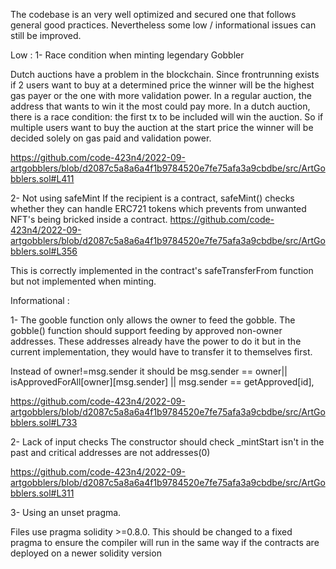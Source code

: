 The codebase is an very well optimized and secured one that follows general good practices. Nevertheless some low / informational issues can still be improved.

Low :
1- Race condition when minting legendary Gobbler

Dutch auctions have a problem in the blockchain. Since frontrunning exists if 2 users want to buy at a determined price the winner will be the highest gas payer or the one with more validation power. In a regular auction, the address that wants to win it the most could pay more. In a dutch auction, there is a race condition: the first tx to be included will win the auction. So if multiple users want to buy the auction at the start price the winner will be decided solely on gas paid and validation power. 

https://github.com/code-423n4/2022-09-artgobblers/blob/d2087c5a8a6a4f1b9784520e7fe75afa3a9cbdbe/src/ArtGobblers.sol#L411

2- Not using safeMint
If the recipient is a contract, safeMint() checks whether they can handle ERC721 tokens which prevents from unwanted NFT's being bricked inside a contract. https://github.com/code-423n4/2022-09-artgobblers/blob/d2087c5a8a6a4f1b9784520e7fe75afa3a9cbdbe/src/ArtGobblers.sol#L356

This is correctly implemented in the contract's safeTransferFrom function but not implemented when minting.


Informational :

1- The gooble function only allows the owner to feed the gobble. The gobble() function should support feeding by approved non-owner addresses. These addresses already have the power to do it but in the current implementation, they would have to transfer it to themselves first. 

Instead of  owner!=msg.sender it should be  msg.sender == owner|| isApprovedForAll[owner][msg.sender] || msg.sender == getApproved[id],

https://github.com/code-423n4/2022-09-artgobblers/blob/d2087c5a8a6a4f1b9784520e7fe75afa3a9cbdbe/src/ArtGobblers.sol#L733 

2- Lack of input checks 
The constructor should check _mintStart isn't in the past and critical addresses are not addresses(0)

https://github.com/code-423n4/2022-09-artgobblers/blob/d2087c5a8a6a4f1b9784520e7fe75afa3a9cbdbe/src/ArtGobblers.sol#L311

3- Using an unset pragma. 

Files use pragma solidity >=0.8.0. This should be changed to a fixed pragma to ensure the compiler will run in the same way if the contracts are deployed on a newer solidity version



